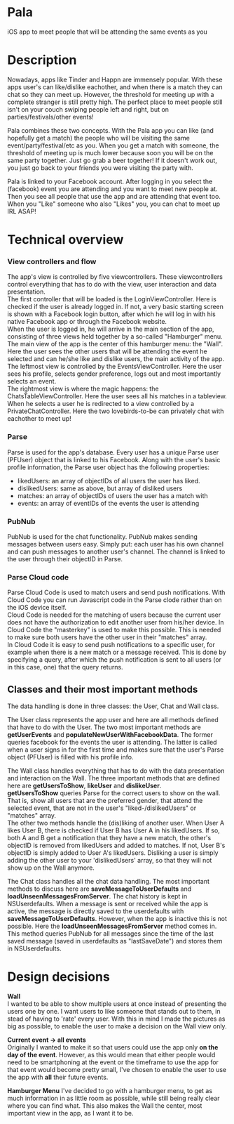 # Pala
iOS app to meet people that will be attending the same events as you

# Description
Nowadays, apps like Tinder and Happn are immensely popular. With these apps user's can like/dislike eachother, and when there is a match they can chat so they can meet up. However, the threshold for meeting up with a complete stranger is still pretty high. The perfect place to meet people still isn't on your couch swiping people left and right, but on parties/festivals/other events!

Pala combines these two concepts. With the Pala app you can like (and hopefully get a match) the people who will be visiting the same event/party/festival/etc as you. When you get a match with someone, the threshold of meeting up is much lower because soon you will be on the same party together. Just go grab a beer together! If it doesn't work out, you just go back to your friends you were visiting the party with.

Pala is linked to your Facebook account. After logging in you select the (facebook) event you are attending and you want to meet new people at. Then you see all people that use the app and are attending that event too. When you "Like" someone who also "Likes" you, you can chat to meet up IRL ASAP!

# Technical overview

### View controllers and flow

The app's view is controlled by five viewcontrollers. These viewcontrollers control everything that has to do with the view, user interaction and data presentation.   
  The first controller that will be loaded is the LoginViewController. Here is checked if the user is already logged in. If not, a very basic starting screen is shown with a Facebook login button, after which he will log in with his native Facebook app or through the Facebook website.  
  When the user is logged in, he will arrive in the main section of the app, consisting of three views held together by a so-called "Hamburger" menu. The main view of the app is the center of this hamburger menu: the "Wall". Here the user sees the other users that will be attending the event he selected and can he/she like and dislike users, the main activity of the app.  
  The leftmost view is controlled by the EventsViewController. Here the user sees his profile, selects gender preference, logs out and most importantly selects an event.  
  The rightmost view is where the magic happens: the ChatsTableViewController. Here the user sees all his matches in a tableview. When he selects a user he is redirected to a view controlled by a PrivateChatController. Here the two lovebirds-to-be can privately chat with eachother to meet up!

### Parse

Parse is used for the app's database. Every user has a unique Parse user (PFUser) object that is linked to his Facebook. Along with the user's basic profile information, the Parse user object has the following properties:
- likedUsers: an array of objectIDs of all users the user has liked.  
- dislikedUsers: same as above, but array of disliked users
- matches: an array of objectIDs of users the user has a match with
- events: an array of eventIDs of the events the user is attending

### PubNub

PubNub is used for the chat functionality. PubNub makes sending messages between users easy. Simply put: each user has his own channel and can push messages to another user's channel. The channel is linked to the user through their objectID in Parse. 

### Parse Cloud code

Parse Cloud Code is used to match users and send push notifications. With Cloud Code you can run Javascript code in the Parse clode rather than on the iOS device itself.  
Cloud Code is needed for the matching of users because the current user does not have the authorization to edit another user from his/her device. In Cloud Code the "masterkey" is used to make this possible. This is needed to make sure both users have the other user in their "matches" array.  
In Cloud Code it is easy to send push notifications to a specific user, for example when there is a new match or a message received. This is done by specifying a query, after which the push notification is sent to all users (or in this case, one) that the query returns.

## Classes and their most important methods

The data handling is done in three classes: the User, Chat and Wall class.

The User class represents the app user and here are all methods defined that have to do with the User. The two most important methods are **getUserEvents** and **populateNewUserWithFacebookData**. The former queries facebook for the events the user is attending. The latter is called when a user signs in for the first time and makes sure that the user's Parse object (PFUser) is filled with his profile info.

The Wall class handles everything that has to do with the data presentation and interaction on the Wall. The three important methods that are defined here are **getUsersToShow**, **likeUser** and **dislikeUser**.  
**getUsersToShow** queries Parse for the correct users to show on the wall. That is, show all users that are the preferred gender, that attend the selected event, that are not in the user's "liked-/dislikedUsers" or "matches" array.  
The other two methods handle the (dis)liking of another user. When User A likes User B, there is checked if User B has User A in his likedUsers. If so, both A and B get a notification that they have a new match, the other's objectID is removed from likedUsers and added to matches. If not, User B's objectID is simply added to User A's likedUsers. Disliking a user is simply adding the other user to your 'dislikedUsers' array, so that they will not show up on the Wall anymore.

The Chat class handles all the chat data handling. The most important methods to discuss here are **saveMessageToUserDefaults** and **loadUnseenMessagesFromServer**. The chat history is kept in NSUserdefaults. When a message is sent or received while the app is active, the message is directly saved to the userdefaults with **saveMessageToUserDefaults**. However, when the app is inactive this is not possible. Here the **loadUnseenMessagesFromServer** method comes in. This method queries PubNub for all messages since the time of the last saved message (saved in userdefaults as "lastSaveDate") and stores them in NSUserdefaults.

# Design decisions

**Wall**  
I wanted to be able to show multiple users at once instead of presenting the users one by one. I want users to like someone that stands out to them, in stead of having to 'rate' every user. With this in mind I made the pictures as big as possible, to enable the user to make a decision on the Wall view only.

**Current event -> all events**  
Originally I wanted to make it so that users could use the app only **on the day of the event**. However, as this would mean that either people would need to be smartphoning at the event or the timeframe to use the app for that event would become pretty small, I've chosen to enable the user to use the app with **all** their future events. 

**Hamburger Menu**
I've decided to go with a hamburger menu, to get as much information in as little room as possible, while still being really clear where you can find what. This also makes the Wall the center, most important view in the app, as I want it to be. 





